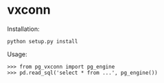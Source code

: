 # vxconn
Installation:

    python setup.py install

Usage:

    >>> from pg_vxconn import pg_engine
    >>> pd.read_sql('select * from ...', pg_engine())
